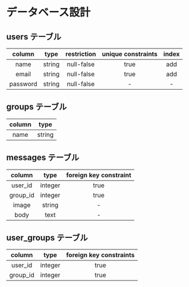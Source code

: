 # データベース設計

## users テーブル

|column|type|restriction|unique constraints|index|
|:-----:|:-----:|:------:|:------:|:-----:|
|name|string|null-false|true|add|
|email|string|null-false|true|add|
|password|string|null-false|-|-|


## groups テーブル

|column|type|
|:------:|:------:|
|name|string|

## messages テーブル

|column|type|foreign key constraint|
|:----:|:----:|:----:|
|user_id|integer|true|
|group_id|integer|true|
|image|string|-|
|body|text|-|

## user_groups テーブル

|column|type|foreign key constraints|
|:------:|:------:|:-----:|
|user_id|integer|true|
|group_id|integer|true|